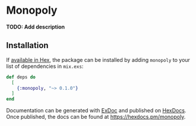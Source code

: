 # Monopoly

**TODO: Add description**

## Installation

If [available in Hex](https://hex.pm/docs/publish), the package can be installed
by adding `monopoly` to your list of dependencies in `mix.exs`:

```elixir
def deps do
  [
    {:monopoly, "~> 0.1.0"}
  ]
end
```

Documentation can be generated with [ExDoc](https://github.com/elixir-lang/ex_doc)
and published on [HexDocs](https://hexdocs.pm). Once published, the docs can
be found at <https://hexdocs.pm/monopoly>.

